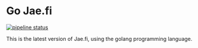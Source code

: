 # Go Jae.fi

[![pipeline status](https://code.jae.fi/jae/go-jae.fi/badges/beep/pipeline.svg)](https://code.jae.fi/jae/go-jae.fi/-/commits/beep) 

This is the latest version of Jae.fi, using the golang programming language.


